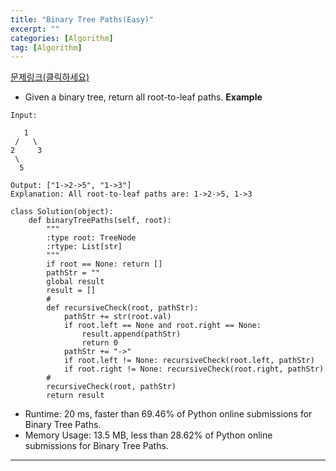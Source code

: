 ```yaml
---
title: "Binary Tree Paths(Easy)"
excerpt: ""
categories: [Algorithm]
tag: [Algorithm]
---
```

[문제링크(클릭하세요)](https://leetcode.com/problems/binary-tree-paths/)
+ Given a binary tree, return all root-to-leaf paths.
**Example**

```
Input:

   1
 /   \
2     3
 \
  5

Output: ["1->2->5", "1->3"]
Explanation: All root-to-leaf paths are: 1->2->5, 1->3
```

```
class Solution(object):
    def binaryTreePaths(self, root):
        """
        :type root: TreeNode
        :rtype: List[str]
        """
        if root == None: return []
        pathStr = ""
        global result
        result = []
        #
        def recursiveCheck(root, pathStr):
            pathStr += str(root.val)
            if root.left == None and root.right == None:
                result.append(pathStr)
                return 0
            pathStr += "->"
            if root.left != None: recursiveCheck(root.left, pathStr)
            if root.right != None: recursiveCheck(root.right, pathStr)
        #
        recursiveCheck(root, pathStr)
        return result
```
+ Runtime: 20 ms, faster than 69.46% of Python online submissions for Binary Tree Paths.
+ Memory Usage: 13.5 MB, less than 28.62% of Python online submissions for Binary Tree Paths.
---
